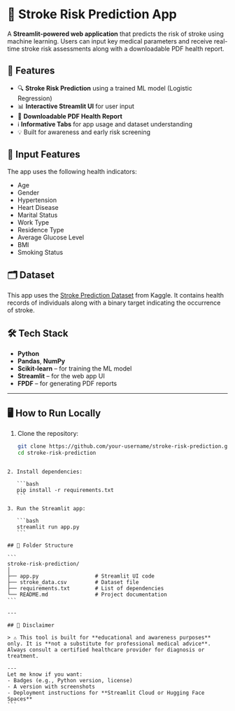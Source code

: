 
# 🧠 Stroke Risk Prediction App

A **Streamlit-powered web application** that predicts the risk of stroke using machine learning. Users can input key medical parameters and receive real-time stroke risk assessments along with a downloadable PDF health report.

## 🚀 Features

- 🔍 **Stroke Risk Prediction** using a trained ML model (Logistic Regression)
- 📊 **Interactive Streamlit UI** for user input
- 📄 **Downloadable PDF Health Report**
- ℹ️ **Informative Tabs** for app usage and dataset understanding
- 💡 Built for awareness and early risk screening

## 🧬 Input Features

The app uses the following health indicators:
- Age
- Gender
- Hypertension
- Heart Disease
- Marital Status
- Work Type
- Residence Type
- Average Glucose Level
- BMI
- Smoking Status

## 🗂 Dataset

This app uses the [Stroke Prediction Dataset](https://www.kaggle.com/datasets/fedesoriano/stroke-prediction-dataset) from Kaggle. It contains health records of individuals along with a binary target indicating the occurrence of stroke.

## 🛠 Tech Stack

- **Python**
- **Pandas**, **NumPy**
- **Scikit-learn** – for training the ML model
- **Streamlit** – for the web app UI
- **FPDF** – for generating PDF reports

---

## 🖥 How to Run Locally

1. Clone the repository:
   ```bash
   git clone https://github.com/your-username/stroke-risk-prediction.git
   cd stroke-risk-prediction
````

2. Install dependencies:

   ```bash
   pip install -r requirements.txt
   ```

3. Run the Streamlit app:

   ```bash
   streamlit run app.py
   ```

## 📄 Folder Structure

```
stroke-risk-prediction/
│
├── app.py                  # Streamlit UI code
├── stroke_data.csv         # Dataset file
├── requirements.txt        # List of dependencies
└── README.md               # Project documentation
```

---

## 🛑 Disclaimer

> ⚠️ This tool is built for **educational and awareness purposes** only. It is **not a substitute for professional medical advice**. Always consult a certified healthcare provider for diagnosis or treatment.

---
Let me know if you want:
- Badges (e.g., Python version, license)
- A version with screenshots
- Deployment instructions for **Streamlit Cloud or Hugging Face Spaces**
```
